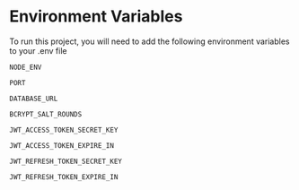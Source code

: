 # Environment Variables

To run this project, you will need to add the following environment variables to your .env file

`NODE_ENV`

`PORT`

`DATABASE_URL`

`BCRYPT_SALT_ROUNDS`

`JWT_ACCESS_TOKEN_SECRET_KEY`

`JWT_ACCESS_TOKEN_EXPIRE_IN`

`JWT_REFRESH_TOKEN_SECRET_KEY`

`JWT_REFRESH_TOKEN_EXPIRE_IN`
